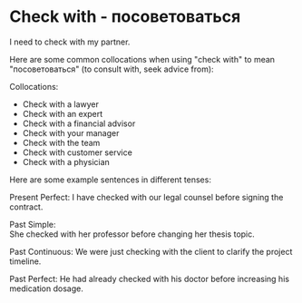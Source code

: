 # Check with - посоветоваться

I need to check with my partner.

Here are some common collocations when using "check with" to mean "посоветоваться" (to consult with, seek advice from):

Collocations:

- Check with a lawyer
- Check with an expert
- Check with a financial advisor
- Check with your manager
- Check with the team
- Check with customer service
- Check with a physician

Here are some example sentences in different tenses:

Present Perfect:
I have checked with our legal counsel before signing the contract.

Past Simple:  
She checked with her professor before changing her thesis topic.

Past Continuous:
We were just checking with the client to clarify the project timeline.

Past Perfect:
He had already checked with his doctor before increasing his medication dosage.
